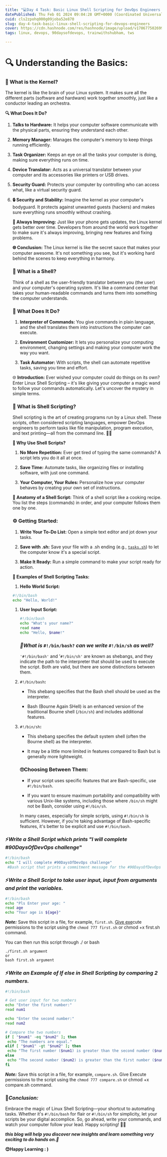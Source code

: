```yaml
---
title: "💻Day 4 Task: Basic Linux Shell Scripting for DevOps Engineers 🚀"
datePublished: Thu Feb 01 2024 09:04:28 GMT+0000 (Coordinated Universal Time)
cuid: cls2zpohq000g09joba52e870
slug: day-4-task-basic-linux-shell-scripting-for-devops-engineers
cover: https://cdn.hashnode.com/res/hashnode/image/upload/v1706775026994/08525bae-df16-486e-b43a-61bf09f1b2d7.png
tags: linux, devops, 90daysofdevops, trainwithshubham, tws

---
```


# 🔍 Understanding the Basics:

### **🧠** What is the Kernel?

The kernel is like the brain of your Linux system. It makes sure all the different parts (software and hardware) work together smoothly, just like a conductor leading an orchestra.

**🔍 What Does It Do?**

1. **Talks to Hardware:** It helps your computer software communicate with the physical parts, ensuring they understand each other.
    
2. **Memory Manager:** Manages the computer's memory to keep things running efficiently.
    
3. **Task Organizer:** Keeps an eye on all the tasks your computer is doing, making sure everything runs on time.
    
4. **Device Translator:** Acts as a universal translator between your computer and its accessories like printers or USB drives.
    
5. **Security Guard:** Protects your computer by controlling who can access what, like a virtual security guard.
    
6. **🔒 Security and Stability:** Imagine the kernel as your computer's bodyguard. It protects against unwanted guests (hackers) and makes sure everything runs smoothly without crashing.
    
    **🚀 Always Improving:** Just like your phone gets updates, the Linux kernel gets better over time. Developers from around the world work together to make sure it's always improving, bringing new features and fixing problems.
    
    **🌐 Conclusion:** The Linux kernel is like the secret sauce that makes your computer awesome. It's not something you see, but it's working hard behind the scenes to keep everything in harmony.
    
    ### **🐚 What is a Shell?**
    
    Think of a shell as the user-friendly translator between you (the user) and your computer's operating system. It's like a command center that takes your human-readable commands and turns them into something the computer understands.
    
    ### **🚀 What Does It Do?**
    
    1. **Interpreter of Commands:** You give commands in plain language, and the shell translates them into instructions the computer can execute.
        
    2. **Environment Customizer:** It lets you personalize your computing environment, changing settings and making your computer work the way you want.
        
    3. **Task Automator:** With scripts, the shell can automate repetitive tasks, saving you time and effort.
        
    
    🌐 **Introduction:** Ever wished your computer could do things on its own? Enter Linux Shell Scripting – it's like giving your computer a magic wand to follow your commands automatically. Let's uncover the mystery in simple terms.
    
    ### **🤖 What is Shell Scripting?**
    
    Shell scripting is the art of creating programs run by a Linux shell. These scripts, often considered scripting languages, empower DevOps engineers to perform tasks like file manipulation, program execution, and text printing—all from the command line. 📜🚀
    
    **🔧 Why Use Shell Scripts?**
    
    1. **No More Repetition:** Ever get tired of typing the same commands? A script lets you do it all at once.
        
    2. **Save Time:** Automate tasks, like organizing files or installing software, with just one command.
        
    3. **Your Computer, Your Rules:** Personalize how your computer behaves by creating your own set of instructions.
        
    
    **📜 Anatomy of a Shell Script:** Think of a shell script like a cooking recipe. You list the steps (commands) in order, and your computer follows them one by one.
    
    ### **⚙️ Getting Started:**
    
    1. **Write Your To-Do List:** Open a simple text editor and jot down your tasks.
        
    2. **Save with .sh:** Save your file with a .sh ending (e.g., [`tasks.sh`](http://mytasks.sh)) to let the computer know it's a special script.
        
    3. **Make It Ready:** Run a simple command to make your script ready for action.
        
    
    **🚀 Examples of Shell Scripting Tasks:**
    
    1. **Hello World Script:**
        
    
    ```bash
    #!/bin/bash
    echo "Hello, World!"
    ```
    
    1. **User Input Script:**
        
        ```bash
        #!/bin/bash
        echo "What's your name?"
        read name
        echo "Hello, $name!"
        ```
        
        ### *🤔What is* `#!/bin/bash?` *can we write* `#!/bin/sh` *as well?*
        
        `'#!/bin/bash'` and '`#!/bin/sh'` are known as shebangs, and they indicate the path to the interpreter that should be used to execute the script. Both are valid, but there are some distinctions between them.
        
    
    1. `#!/bin/bash`**:**
        
        * This shebang specifies that the Bash shell should be used as the interpreter.
            
        * Bash (Bourne Again SHell) is an enhanced version of the traditional Bourne shell (`/bin/sh`) and includes additional features.
            
    2. `#!/bin/sh`**:**
        
        * This shebang specifies the default system shell (often the Bourne shell) as the interpreter.
            
        * It may be a little more limited in features compared to Bash but is generally more lightweight.
            
        
        ### **🙄Choosing Between Them:**
        
        * If your script uses specific features that are Bash-specific, use `#!/bin/bash`.
            
        * If you want to ensure maximum portability and compatibility with various Unix-like systems, including those where `/bin/sh` might not be Bash, consider using `#!/bin/sh`.
            
        
        In many cases, especially for simple scripts, using `#!/bin/sh` is sufficient. However, if you're taking advantage of Bash-specific features, it's better to be explicit and use `#!/bin/bash`.
        

### **⚡*Write a Shell Script which prints "I will complete #90DaysOfDevOps challenge*"**

```bash
#!/bin/bash
echo "I will complete #90DaysOfDevOps challenge"
 #Bash script that prints a commitment message for the #90DaysOfDevOps challenge.
```

### **⚡*Write a Shell Script to take user input, input from arguments and print the variables.***

```bash
#!/bin/bash
echo "Pls Enter your age: "
read age
echo "Your age is ${age}"
```

***Note:*** Save this script in a file, for example, `first.sh`. [Give exe](http://script.sh/)cute permissions to the script using the `chmod 777 first.sh` or chmod +x first.sh command.

You can then run this script through ./ or bash

```plaintext
./first.sh argument
or
bash first.sh argument
```

### **⚡*Write an Example of If else in Shell Scripting by comparing 2 numbers.***

```bash
#!/bin/bash

# Get user input for two numbers
echo "Enter the first number:"
read num1

echo "Enter the second number:"
read num2

# Compare the two numbers
if [ "$num1" -eq "$num2" ]; then
 echo "The numbers are equal."
elif [ "$num1" -gt "$num2" ]; then
 echo "The first number ($num1) is greater than the second number ($num2)."
else
 echo "The second number ($num2) is greater than the first number ($num1)."
fi
```

***Note:*** Save this script in a file, for example, `compare.sh`. Give Execute permissions to the script using the `chmod 777 compare.sh` or chmod +x compare.sh command.

### 🚧***Conclusion:***

Embrace the magic of Linux Shell Scripting—your shortcut to automating tasks. Whether it's `#!/bin/bash` for flair or `#!/bin/sh` for simplicity, let your scripts be your digital accomplice. So, go ahead, write your commands, and watch your computer follow your lead. Happy scripting! 🚀💡

***this blog will help you discover new insights and learn something very exciting to do hands on.🙏***

**😊Happy Learning : )**